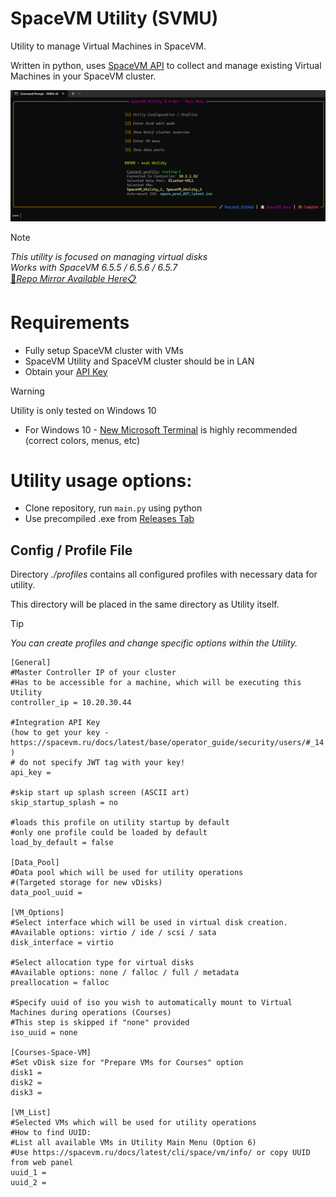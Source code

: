 # SpaceVM Utility (SVMU)
Utility to manage Virtual Machines in SpaceVM.

Written in python, uses [SpaceVM API](https://spacevm.ru/docs/6.5/api/) to collect and manage existing Virtual Machines in your SpaceVM cluster.

![Utility Main Menu](https://github.com/OVERLORD7F/SVMU/blob/main/assets/images/svmu-main-menu.png)

>[!NOTE]
>_This utility is focused on managing virtual disks_<br>
>_Works with SpaceVM 6.5.5 / 6.5.6 / 6.5.7_ <br>
> [:file_folder:_Repo Mirror Available Here_:clipboard:](https://gt.7fproject.com/OVERLORD/SVMU)

# Requirements
- Fully setup SpaceVM cluster with VMs
- SpaceVM Utility and SpaceVM cluster should be in LAN
- Obtain your [API Key](https://spacevm.ru/docs/latest/base/operator_guide/security/users/#_14)
>[!WARNING]
> Utility is only tested on Windows 10
- For Windows 10 - [New Microsoft Terminal](https://github.com/microsoft/terminal) is highly recommended (correct colors, menus, etc)

# Utility usage options:
+ Clone repository, run `main.py` using python
+ Use precompiled .exe from [Releases Tab](https://github.com/OVERLORD7F/SpaceVM_VM_Utility/releases)

## Config / Profile File
Directory _./profiles_ contains all configured profiles with necessary data for utility. 

This directory will be placed in the same directory as Utility itself.
>[!TIP]
>_You can create profiles and change specific options within the Utility._
```
[General]
#Master Controller IP of your cluster
#Has to be accessible for a machine, which will be executing this Utility
controller_ip = 10.20.30.44

#Integration API Key
(how to get your key - https://spacevm.ru/docs/latest/base/operator_guide/security/users/#_14 )
# do not specify JWT tag with your key!
api_key = 

#skip start up splash screen (ASCII art)
skip_startup_splash = no

#loads this profile on utility startup by default
#only one profile could be loaded by default
load_by_default = false

[Data_Pool]
#Data pool which will be used for utility operations
#(Targeted storage for new vDisks)
data_pool_uuid = 

[VM_Options]
#Select interface which will be used in virtual disk creation.
#Available options: virtio / ide / scsi / sata
disk_interface = virtio

#Select allocation type for virtual disks
#Available options: none / falloc / full / metadata
preallocation = falloc

#Specify uuid of iso you wish to automatically mount to Virtual Machines during operations (Courses)
#This step is skipped if "none" provided
iso_uuid = none

[Courses-Space-VM]
#Set vDisk size for "Prepare VMs for Courses" option
disk1 = 
disk2 = 
disk3 = 

[VM_List]
#Selected VMs which will be used for utility operations
#How to find UUID:
#List all available VMs in Utility Main Menu (Option 6)
#Use https://spacevm.ru/docs/latest/cli/space/vm/info/ or copy UUID from web panel
uuid_1 = 
uuid_2 =
```
